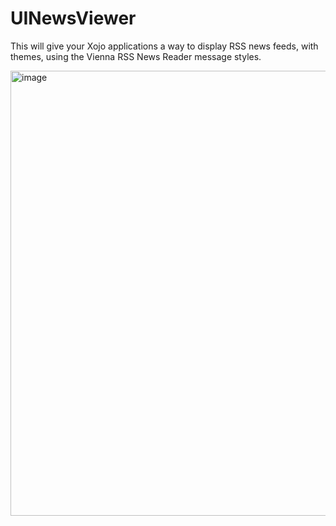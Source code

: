 # UINewsViewer
 
This will give your Xojo applications a way to display RSS news feeds, with themes, using the Vienna RSS News Reader message styles.

<img width="712" alt="image" src="https://user-images.githubusercontent.com/95830062/146999902-259a8a24-dc22-4dd2-abf6-178019003cb2.png">
